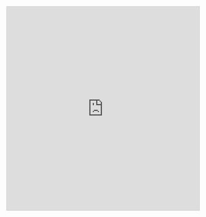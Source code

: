 <iframe class="airtable-embed" src="https://airtable.com/embed/shrWhzJ96Qnxt7mPt?backgroundColor=blue&viewControls=on" frameborder="0" onmousewheel="" width="100%" height="533" style="background: transparent; border: 1px solid #ccc;"></iframe>
